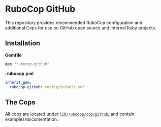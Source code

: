 # RuboCop GitHub

This repository provides recommended RuboCop configuration and additional Cops for use on GitHub open source and internal Ruby projects.

## Installation

**Gemfile**

``` ruby
gem "rubocop-github"
```

**.rubocop.yml**

``` yaml
inherit_gem:
  rubocop-github: config/default.yml
```

## The Cops

All cops are located under [`lib/rubocop/cop/github`](lib/rubocop/cop/github), and contain examples/documentation.
